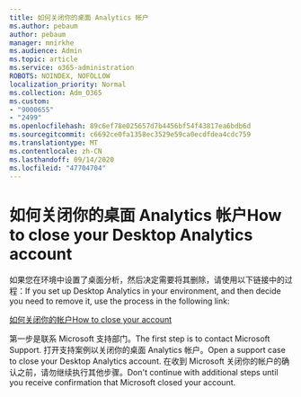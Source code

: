 ```yaml
---
title: 如何关闭你的桌面 Analytics 帐户
ms.author: pebaum
author: pebaum
manager: mnirkhe
ms.audience: Admin
ms.topic: article
ms.service: o365-administration
ROBOTS: NOINDEX, NOFOLLOW
localization_priority: Normal
ms.collection: Adm_O365
ms.custom:
- "9000655"
- "2499"
ms.openlocfilehash: 89c6ef78e025657d7b4456bf54f43817ea6bdb6d
ms.sourcegitcommit: c6692ce0fa1358ec3529e59ca0ecdfdea4cdc759
ms.translationtype: MT
ms.contentlocale: zh-CN
ms.lasthandoff: 09/14/2020
ms.locfileid: "47704704"
---
```

# <a name="how-to-close-your-desktop-analytics-account"></a><span data-ttu-id="6d70d-102">如何关闭你的桌面 Analytics 帐户</span><span class="sxs-lookup"><span data-stu-id="6d70d-102">How to close your Desktop Analytics account</span></span>

<span data-ttu-id="6d70d-103">如果您在环境中设置了桌面分析，然后决定需要将其删除，请使用以下链接中的过程：</span><span class="sxs-lookup"><span data-stu-id="6d70d-103">If you set up Desktop Analytics in your environment, and then decide you need to remove it, use the process in the following link:</span></span>

[<span data-ttu-id="6d70d-104">如何关闭你的帐户</span><span class="sxs-lookup"><span data-stu-id="6d70d-104">How to close your account</span></span>](https://docs.microsoft.com/configmgr/desktop-analytics/account-close)

<span data-ttu-id="6d70d-105">第一步是联系 Microsoft 支持部门。</span><span class="sxs-lookup"><span data-stu-id="6d70d-105">The first step is to contact Microsoft Support.</span></span> <span data-ttu-id="6d70d-106">打开支持案例以关闭你的桌面 Analytics 帐户。</span><span class="sxs-lookup"><span data-stu-id="6d70d-106">Open a support case to close your Desktop Analytics account.</span></span> <span data-ttu-id="6d70d-107">在收到 Microsoft 关闭你的帐户的确认之前，请勿继续执行其他步骤。</span><span class="sxs-lookup"><span data-stu-id="6d70d-107">Don't continue with additional steps until you receive confirmation that Microsoft closed your account.</span></span>